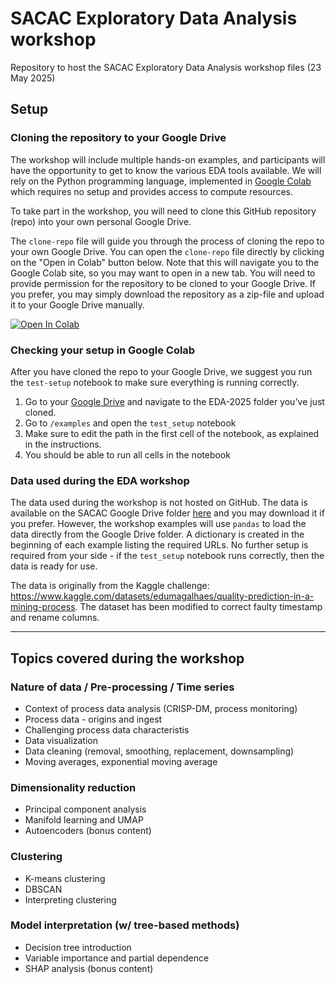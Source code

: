 # SACAC Exploratory Data Analysis workshop
Repository to host the SACAC Exploratory Data Analysis workshop files (23 May 2025)

## Setup

### Cloning the repository to your Google Drive
The workshop will include multiple hands-on examples, and participants will have the opportunity to get to know the various EDA tools available. We will rely on the Python programming language, implemented in [Google Colab](https://colab.google/) which requires no setup and provides access to compute resources.

To take part in the workshop, you will need to clone this GitHub repository (repo) into your own personal Google Drive.

The `clone-repo` file will guide you through the process of cloning the repo to your own Google Drive. You can open the `clone-repo` file directly by clicking on the "Open in Colab" button below. Note that this will navigate you to the Google Colab site, so you may want to open in a new tab. You will need to provide permission for the repository to be cloned to your Google Drive. If you prefer, you may simply download the repository as a zip-file and upload it to your Google Drive manually.

[![Open In Colab](https://colab.research.google.com/assets/colab-badge.svg)](https://colab.research.google.com/github/sacac-resources/EDA-2025/blob/main/clone-repo.ipynb)

### Checking your setup in Google Colab
After you have cloned the repo to your Google Drive, we suggest you run the `test-setup` notebook to make sure everything is running correctly. 
1. Go to your [Google Drive](https://drive.google.com/) and navigate to the EDA-2025 folder you've just cloned.
2. Go to `/examples` and open the `test_setup` notebook
3. Make sure to edit the path in the first cell of the notebook, as explained in the instructions.
4. You should be able to run all cells in the notebook

### Data used during the EDA workshop
The data used during the workshop is not hosted on GitHub. The data is available on the SACAC Google Drive folder [here](https://drive.google.com/drive/folders/1YcMv9eZFhopJvv1TjTTH029e5ufIw8c_?usp=drive_link) and you may download it if you prefer. However, the workshop examples will use `pandas` to load the data directly from the Google Drive folder. A dictionary is created in the beginning of each example listing the required URLs. No further setup is required from your side - if the `test_setup` notebook runs correctly, then the data is ready for use.

The data is originally from the Kaggle challenge: https://www.kaggle.com/datasets/edumagalhaes/quality-prediction-in-a-mining-process.
The dataset has been modified to correct faulty timestamp and rename columns.

_______________________________________________________________________

## Topics covered during the workshop
### Nature of data / Pre-processing / Time series
* Context of process data analysis (CRISP-DM, process monitoring)
* Process data - origins and ingest
* Challenging process data characteristis
* Data visualization
* Data cleaning (removal, smoothing, replacement, downsampling)
* Moving averages, exponential moving average

### Dimensionality reduction
*	Principal component analysis
*	Manifold learning and UMAP
*	Autoencoders (bonus content)

### Clustering
*	K-means clustering
*	DBSCAN
*	Interpreting clustering

### Model interpretation (w/ tree-based methods)
*	Decision tree introduction
*	Variable importance and partial dependence
*	SHAP analysis (bonus content)
